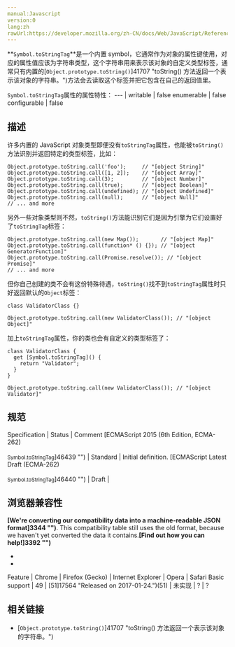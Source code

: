 ```yaml
---
manual:Javascript
version:0
lang:zh
rawUrl:https://developer.mozilla.org/zh-CN/docs/Web/JavaScript/Reference/Global_Objects/Symbol/toStringTag
---
```






**`Symbol.toStringTag`**是一个内置 symbol，它通常作为对象的属性键使用，对应的属性值应该为字符串类型，这个字符串用来表示该对象的自定义类型标签，通常只有内置的[`Object.prototype.toString()`]41707 "toString() 方法返回一个表示该对象的字符串。")方法会去读取这个标签并把它包含在自己的返回值里。


`Symbol.toStringTag`属性的属性特性： 
 ---  | 
writable | false 
enumerable | false 
configurable | false 



## 描述<a name="描述"></a>


许多内置的 JavaScript 对象类型即便没有`toStringTag`属性，也能被`toString()`方法识别并返回特定的类型标签，比如：


```
Object.prototype.toString.call('foo');     // "[object String]"
Object.prototype.toString.call([1, 2]);    // "[object Array]"
Object.prototype.toString.call(3);         // "[object Number]"
Object.prototype.toString.call(true);      // "[object Boolean]"
Object.prototype.toString.call(undefined); // "[object Undefined]"
Object.prototype.toString.call(null);      // "[object Null]"
// ... and more
```


另外一些对象类型则不然，`toString()`方法能识别它们是因为引擎为它们设置好了`toStringTag`标签：


```
Object.prototype.toString.call(new Map());       // "[object Map]"
Object.prototype.toString.call(function* () {}); // "[object GeneratorFunction]"
Object.prototype.toString.call(Promise.resolve()); // "[object Promise]"
// ... and more
```


但你自己创建的类不会有这份特殊待遇，`toString()`找不到`toStringTag`属性时只好返回默认的`Object`标签：


```
class ValidatorClass {}

Object.prototype.toString.call(new ValidatorClass()); // "[object Object]"
```


加上`toStringTag`属性，你的类也会有自定义的类型标签了：


```
class ValidatorClass {
  get [Symbol.toStringTag]() {
    return "Validator";
  }
}

Object.prototype.toString.call(new ValidatorClass()); // "[object Validator]"
```

## 规范<a name="规范"></a>

Specification | Status | Comment 
[ECMAScript 2015 (6th Edition, ECMA-262)<br></br><small>Symbol.toStringTag</small>]46439 "") | Standard | Initial definition. 
[ECMAScript Latest Draft (ECMA-262)<br></br><small>Symbol.toStringTag</small>]46440 "") | Draft |  


## 浏览器兼容性<a name="浏览器兼容性"></a>


**[We&#39;re converting our compatibility data into a machine-readable JSON format]3344 "")**. This compatibility table still uses the old format, because we haven&#39;t yet converted the data it contains.**[Find out how you can help!]3392 "")**


* 
* 

Feature | Chrome | Firefox (Gecko) | Internet Explorer | Opera | Safari 
Basic support | 49 | [51]17564 "Released on 2017-01-24.")(51) | 未实现 | ? | ? 




## 相关链接<a name="相关链接"></a>

* [`Object.prototype.toString()`]41707 "toString() 方法返回一个表示该对象的字符串。")



